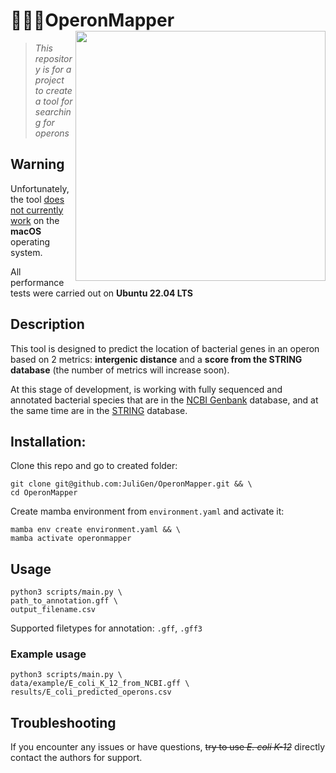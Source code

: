# 👩🏻‍💻OperonMapper <img src ='https://papik.pro/uploads/posts/2021-12/1639240390_33-papik-pro-p-dinozavr-klipart-33.png' width =400 align="right">
> *This repository is for a project to create a tool for searching for operons*

## Warning

Unfortunately, the tool <u>does not currently work</u> on the **macOS** operating system.

All performance tests were carried out on **Ubuntu 22.04 LTS**

## Description

This tool is designed to predict the location of bacterial genes in an operon based on 2 metrics: 
**intergenic distance** and a **score from the STRING database** (the number of metrics will increase soon).

At this stage of development, <wonderful name of the tool> is working with fully sequenced and annotated bacterial
species that are in the [NCBI Genbank](https://www.ncbi.nlm.nih.gov/genbank/) database, and at the same time 
are in the [STRING](https://string-db.org/) database.

## Installation:

Clone this repo and go to created folder: 

```shell
git clone git@github.com:JuliGen/OperonMapper.git && \
cd OperonMapper
```

Create mamba environment from `environment.yaml` and activate it:

```shell
mamba env create environment.yaml && \
mamba activate operonmapper
```

## Usage

```shell
python3 scripts/main.py \
path_to_annotation.gff \
output_filename.csv
```

Supported filetypes for annotation: `.gff`, `.gff3`

### Example usage

```shell
python3 scripts/main.py \
data/example/E_coli_K_12_from_NCBI.gff \
results/E_coli_predicted_operons.csv
```

## Troubleshooting

If you encounter any issues or have questions, ~~try to use _E. coli K-12_~~ directly contact the authors for support.